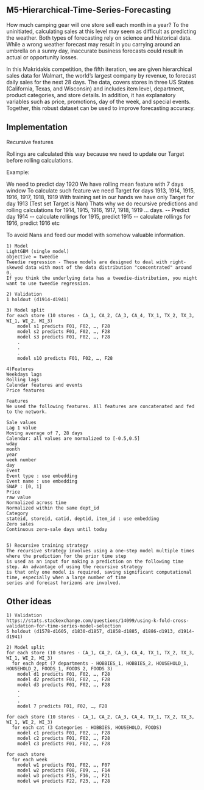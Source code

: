 ## M5-Hierarchical-Time-Series-Forecasting

How much camping gear will one store sell each month in a year? To the uninitiated, calculating sales at this level may seem as difficult as predicting the weather. Both types of forecasting rely on science and historical data. While a wrong weather forecast may result in you carrying around an umbrella on a sunny day, inaccurate business forecasts could result in actual or opportunity losses.

In this Makridakis competition, the fifth iteration, we are given hierarchical sales data for Walmart, the world’s largest company by revenue, to forecast daily sales for the next 28 days. The data, covers stores in three US States (California, Texas, and Wisconsin) and includes item level, department, product categories, and store details. In addition, it has explanatory variables such as price, promotions, day of the week, and special events. Together, this robust dataset can be used to improve forecasting accuracy.

## Implementation

Recursive features

Rollings are calculated this way because we need to update our Target before rolling calculations.

Example:

We need to predict day 1920
We have rolling mean feature with 7 days window
To calculate such feature we need Target for days 1913, 1914, 1915, 1916, 1917, 1918, 1919
With training set in our hands we have only Target for day 1913 (Test set Target is Nan)
Thats why we do recursive predictions and rolling calculations for 1914, 1915, 1916, 1917, 1918, 1919 … days.
-- Predict day 1914
-- calculate rollings for 1915, predict 1915
-- calculate rollings for 1916, predict 1916
etc

To avoid Nans and feed our model with somehow valuable information.


```
1) Model
LightGBM (single model)
objective = tweedie
Tweedie regression - These models are designed to deal with right-skewed data with most of the data distribution "concentrated" around 0. 
If you think the underlying data has a tweedie-distribution, you might want to use tweedie regression.

2) Validation
1 holdout (d1914-d1941)

3) Model split
for each store (10 stores - CA_1, CA_2, CA_3, CA_4, TX_1, TX_2, TX_3, WI_1, WI_2, WI_3)
    model s1 predicts F01, F02, …, F28
    model s2 predicts F01, F02, …, F28
    model s3 predicts F01, F02, …, F28
    .
    .
    .
    model s10 predicts F01, F02, …, F28

4)Features
Weekdays lags
Rolling lags
Calendar features and events 
Price features

Features
We used the following features. All features are concatenated and fed to the network.

Sale values
Lag 1 value
Moving average of 7, 28 days
Calendar: all values are normalized to [-0.5,0.5]
wday
month
year
week number
day
Event
Event type : use embedding
Event name : use embedding
SNAP : [0, 1]
Price
raw value
Normalized across time
Normalized within the same dept_id
Category
stateid, storeid, catid, deptid, item_id : use embedding
Zero sales
Continuous zero-sale days until today


5) Recursive training strategy
The recursive strategy involves using a one-step model multiple times where the prediction for the prior time step
is used as an input for making a prediction on the following time step. An advantage of using the recursive strategy
is that only one model is required, saving significant computational time, especially when a large number of time
series and forecast horizons are involved.
```

## Other ideas

```
1) Validation
https://stats.stackexchange.com/questions/14099/using-k-fold-cross-validation-for-time-series-model-selection
5 holdout (d1578-d1605, d1830-d1857, d1858-d1885, d1886-d1913, d1914-d1941)

2) Model split
for each store (10 stores - CA_1, CA_2, CA_3, CA_4, TX_1, TX_2, TX_3, WI_1, WI_2, WI_3)
  for each dept (7 departments - HOBBIES_1, HOBBIES_2, HOUSEHOLD_1, HOUSEHOLD_2, FOODS_1, FOODS_2, FOODS_3)
    model d1 predicts F01, F02, …, F28
    model d2 predicts F01, F02, …, F28
    model d3 predicts F01, F02, …, F28
    .
    .
    .
    model 7 predicts F01, F02, …, F28
    
for each store (10 stores - CA_1, CA_2, CA_3, CA_4, TX_1, TX_2, TX_3, WI_1, WI_2, WI_3)
  for each cat (3 Categories - HOBBIES, HOUSEHOLD, FOODS)
    model c1 predicts F01, F02, …, F28
    model c2 predicts F01, F02, …, F28
    model c3 predicts F01, F02, …, F28
    
for each store
  for each week
    model w1 predicts F01, F02, …, F07
    model w2 predicts F08, F09, …, F14
    model w3 predicts F15, F16, …, F21
    model w4 predicts F22, F23, …, F28
```



